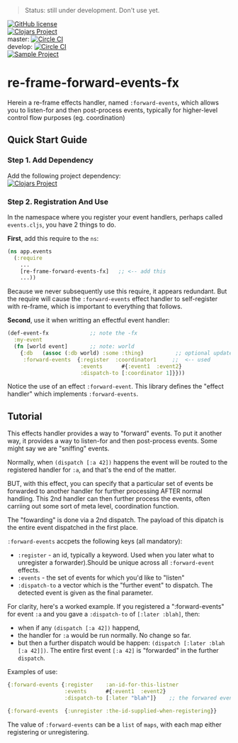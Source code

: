 > Status:  still under development. Don't use yet.


[![GitHub license](https://img.shields.io/github/license/Day8/re-frame-forward-events-fx.svg)](license.txt)   
[![Clojars Project](https://img.shields.io/clojars/v/re-frame-forward-events-fx/latest-version.svg)](https://clojars.org/re-frame-forward-events-fx)  
master:  [![Circle CI](https://circleci.com/gh/Day8/re-frame-forward-events-fx/tree/master.svg?style=shield&circle-token=:circle-ci-badge-token)](https://circleci.com/gh/Day8/re-frame-forward-events-fx/tree/master)  
develop: [![Circle CI](https://circleci.com/gh/Day8/re-frame-forward-events-fx/tree/develop.svg?style=shield&circle-token=:circle-ci-badge-token)](https://circleci.com/gh/Day8/re-frame-forward-events-fx/tree/develop)  
[![Sample Project](https://img.shields.io/badge/project-example-ff69b4.svg)](https://github.com/Day8/re-frame-forward-events-fx/sample)

# re-frame-forward-events-fx

Herein a re-frame effects handler, named `:forward-events`, which allows you to listen-for and then post-process events, typically for higher-level control flow purposes (eg. coordination)

## Quick Start Guide

### Step 1. Add Dependency

Add the following project dependency:  
[![Clojars Project](https://img.shields.io/clojars/v/re-frame-forward-events-fx/latest-version.svg)](https://clojars.org/re-frame-async-flow-fx)

### Step 2. Registration And Use

In the namespace where you register your event handlers, perhaps called `events.cljs`, you have 2 things to do.

**First**, add this require to the `ns`:
```clj
(ns app.events
  (:require 
    ...
    [re-frame-forward-events-fx]   ;; <-- add this
    ...))
```

Because we never subsequently use this require, it 
appears redundant.  But the require will cause the `:forward-events` effect 
handler to self-register with re-frame, which is important
to everything that follows.

**Second**, use it when writting an effectful event handler: 
```clj
(def-event-fx             ;; note the -fx
  :my-event
  (fn [world event]       ;; note: world
    {:db   (assoc (:db world) :some :thing)          ;; optional update to db
     :forward-events  {:register  :coordinator1     ;;  <-- used
                       :events      #{:event1  :event2}
                       :dispatch-to [:coordinator 1]}}))
```

Notice the use of an effect `:forward-event`.  This library defines the "effect handler" which implements `:forward-events`. 

## Tutorial 

This effects handler provides a way to "forward" events. To put it another way, 
it provides a way to listen-for and then post-process events. Some might say we are "sniffing" events.

Normally, when `(dispatch [:a 42])` happens the event will be routed to
the registered handler for `:a`, and that's the end of the matter.

BUT, with this effect, you can specify that a particular set of events be
forwarded to another handler for further processing AFTER normal handling.
This  2nd handler can then further process the events, often carriing out some sort of meta level, coordination function. 

The "fowarding" is done via a 2nd dispatch. The payload of this dipatch
is the entire event dispatched in the first place. 

`:forward-events` accpets the following keys (all mandatory):
  - `:register` - an id, typically a keyword. Used when you later what to unregister a forwarder).Should be unique across all           `:forward-event` effects.
  - `:events` - the set of events for which you'd like to "listen"
  - `:dispatch-to` a vector which is the "further event" to dispatch.  The detected event is given as the final parameter.

For clarity, here's a worked example. If you registered a ":forward-events" for event `:a`  and you gave a `:dispatch-to` of `[:later :blah]`, then:
  - when if any `(dispatch [:a 42])` happend, 
  - the handler for `:a` would be run normally. No change so far. 
  - but then a further dispatch would be happen:  `(dispatch [:later :blah [:a 42]])`. The entire first event `[:a 42]` is "forwarded" in the further `dispatch`.

Examples of use:
```clj
{:forward-events {:register    :an-id-for-this-listner
                  :events      #{:event1  :event2}
                  :dispatch-to [:later "blah"]}    ;; the forwared event is conj to the end of this event vec
```

```clj
{:forward-events  {:unregister :the-id-supplied-when-registering}}
```

The value of `:forward-events` can be a `list` of `maps`, with each map either registering or unregistering. 

